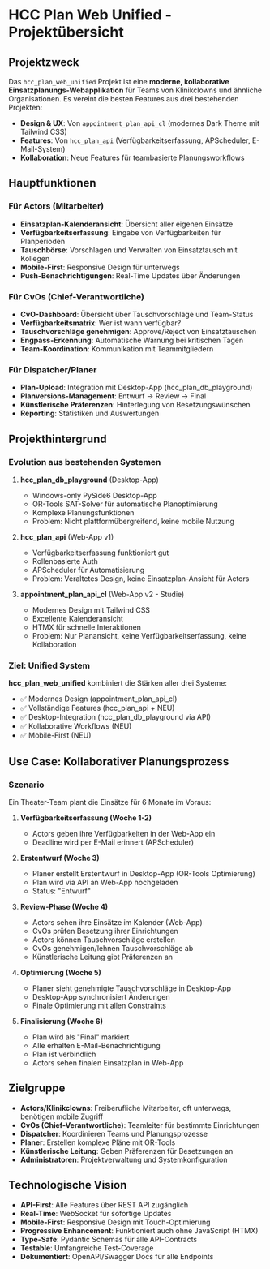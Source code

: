 # HCC Plan Web Unified - Projektübersicht

## Projektzweck
Das `hcc_plan_web_unified` Projekt ist eine **moderne, kollaborative Einsatzplanungs-Webapplikation** für Teams von Klinikclowns und ähnliche Organisationen. Es vereint die besten Features aus drei bestehenden Projekten:

- **Design & UX**: Von `appointment_plan_api_cl` (modernes Dark Theme mit Tailwind CSS)
- **Features**: Von `hcc_plan_api` (Verfügbarkeitserfassung, APScheduler, E-Mail-System)
- **Kollaboration**: Neue Features für teambasierte Planungsworkflows

## Hauptfunktionen

### Für Actors (Mitarbeiter)
- **Einsatzplan-Kalenderansicht**: Übersicht aller eigenen Einsätze
- **Verfügbarkeitserfassung**: Eingabe von Verfügbarkeiten für Planperioden
- **Tauschbörse**: Vorschlagen und Verwalten von Einsatztausch mit Kollegen
- **Mobile-First**: Responsive Design für unterwegs
- **Push-Benachrichtigungen**: Real-Time Updates über Änderungen

### Für CvOs (Chief-Verantwortliche)
- **CvO-Dashboard**: Übersicht über Tauschvorschläge und Team-Status
- **Verfügbarkeitsmatrix**: Wer ist wann verfügbar?
- **Tauschvorschläge genehmigen**: Approve/Reject von Einsatztauschen
- **Engpass-Erkennung**: Automatische Warnung bei kritischen Tagen
- **Team-Koordination**: Kommunikation mit Teammitgliedern

### Für Dispatcher/Planer
- **Plan-Upload**: Integration mit Desktop-App (hcc_plan_db_playground)
- **Planversions-Management**: Entwurf → Review → Final
- **Künstlerische Präferenzen**: Hinterlegung von Besetzungswünschen
- **Reporting**: Statistiken und Auswertungen

## Projekthintergrund

### Evolution aus bestehenden Systemen
1. **hcc_plan_db_playground** (Desktop-App)
   - Windows-only PySide6 Desktop-App
   - OR-Tools SAT-Solver für automatische Planoptimierung
   - Komplexe Planungsfunktionen
   - Problem: Nicht plattformübergreifend, keine mobile Nutzung

2. **hcc_plan_api** (Web-App v1)
   - Verfügbarkeitserfassung funktioniert gut
   - Rollenbasierte Auth
   - APScheduler für Automatisierung
   - Problem: Veraltetes Design, keine Einsatzplan-Ansicht für Actors

3. **appointment_plan_api_cl** (Web-App v2 - Studie)
   - Modernes Design mit Tailwind CSS
   - Excellente Kalenderansicht
   - HTMX für schnelle Interaktionen
   - Problem: Nur Planansicht, keine Verfügbarkeitserfassung, keine Kollaboration

### Ziel: Unified System
**hcc_plan_web_unified** kombiniert die Stärken aller drei Systeme:
- ✅ Modernes Design (appointment_plan_api_cl)
- ✅ Vollständige Features (hcc_plan_api + NEU)
- ✅ Desktop-Integration (hcc_plan_db_playground via API)
- ✅ Kollaborative Workflows (NEU)
- ✅ Mobile-First (NEU)

## Use Case: Kollaborativer Planungsprozess

### Szenario
Ein Theater-Team plant die Einsätze für 6 Monate im Voraus:

1. **Verfügbarkeitserfassung (Woche 1-2)**
   - Actors geben ihre Verfügbarkeiten in der Web-App ein
   - Deadline wird per E-Mail erinnert (APScheduler)

2. **Erstentwurf (Woche 3)**
   - Planer erstellt Erstentwurf in Desktop-App (OR-Tools Optimierung)
   - Plan wird via API an Web-App hochgeladen
   - Status: "Entwurf"

3. **Review-Phase (Woche 4)**
   - Actors sehen ihre Einsätze im Kalender (Web-App)
   - CvOs prüfen Besetzung ihrer Einrichtungen
   - Actors können Tauschvorschläge erstellen
   - CvOs genehmigen/lehnen Tauschvorschläge ab
   - Künstlerische Leitung gibt Präferenzen an

4. **Optimierung (Woche 5)**
   - Planer sieht genehmigte Tauschvorschläge in Desktop-App
   - Desktop-App synchronisiert Änderungen
   - Finale Optimierung mit allen Constraints

5. **Finalisierung (Woche 6)**
   - Plan wird als "Final" markiert
   - Alle erhalten E-Mail-Benachrichtigung
   - Plan ist verbindlich
   - Actors sehen finalen Einsatzplan in Web-App

## Zielgruppe
- **Actors/Klinikclowns**: Freiberufliche Mitarbeiter, oft unterwegs, benötigen mobile Zugriff
- **CvOs (Chief-Verantwortliche)**: Teamleiter für bestimmte Einrichtungen
- **Dispatcher**: Koordinieren Teams und Planungsprozesse
- **Planer**: Erstellen komplexe Pläne mit OR-Tools
- **Künstlerische Leitung**: Geben Präferenzen für Besetzungen an
- **Administratoren**: Projektverwaltung und Systemkonfiguration

## Technologische Vision
- **API-First**: Alle Features über REST API zugänglich
- **Real-Time**: WebSocket für sofortige Updates
- **Mobile-First**: Responsive Design mit Touch-Optimierung
- **Progressive Enhancement**: Funktioniert auch ohne JavaScript (HTMX)
- **Type-Safe**: Pydantic Schemas für alle API-Contracts
- **Testable**: Umfangreiche Test-Coverage
- **Dokumentiert**: OpenAPI/Swagger Docs für alle Endpoints
